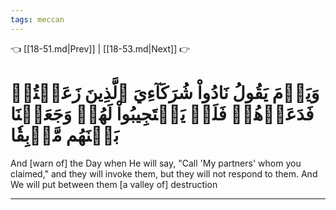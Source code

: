 ```yaml
---
tags: meccan
---
```


👈 [[18-51.md|Prev]] | [[18-53.md|Next]] 👉

# وَيَوۡمَ يَقُولُ نَادُواْ شُرَكَآءِيَ ٱلَّذِينَ زَعَمۡتُمۡ فَدَعَوۡهُمۡ فَلَمۡ يَسۡتَجِيبُواْ لَهُمۡ وَجَعَلۡنَا بَيۡنَهُم مَّوۡبِقٗا

And [warn of] the Day when He will say, "Call 'My partners' whom you claimed," and they will invoke them, but they will not respond to them. And We will put between them [a valley of] destruction

---

